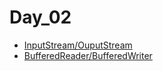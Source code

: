 # Day_02
- [InputStream/OuputStream](https://github.com/JangHyoGwang/TIL/blob/main/Java/Input%5COutput.md)
- [BufferedReader/BufferedWriter](https://github.com/JangHyoGwang/TIL/blob/main/Java/BufferedReader&BufferedWriter.md)
